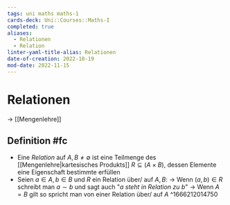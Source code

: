 ```yaml
---
tags: uni maths maths-1
cards-deck: Uni::Courses::Maths-I
completed: true
aliases:
  - Relationen
  - Relation
linter-yaml-title-alias: Relationen
date-of-creation: 2022-10-19
mod-date: 2022-11-15
---
```


# Relationen
→ [[Mengenlehre]]

## Definition #fc
- Eine *Relation* auf $A,B\neq\emptyset$ ist eine Teilmenge des [[Mengenlehre|kartesisches Produkts]] $R\subseteq(A\times B),$ dessen Elemente eine Eigenschaft bestimmte erfüllen
- Seien $a\in A,b\in B$ und $R$ ein Relation über/ auf $A,B:$
	→ Wenn $(a,b)\in R$ schreibt man $a\sim b$ und sagt auch "*$a$ steht in Relation zu $b$*"
	→ Wenn $A=B$ gilt so spricht man von einer Relation über/ auf $A$
^1666212014750
